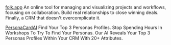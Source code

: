 
[folk.app](https://www.folk.app/)
An online tool for managing and visualizing projects and workflows, focusing on collaboration.
Build real relationships to close winning deals. Finally, a CRM that doesn't overcomplicate it.

[PersonaCardAI](http://www.personacardai.com)
Find Your Top 3 Personas Profiles. Stop Spending Hours In Workshops To Try To Find Your Personas. Our AI Reveals Your Top 3 Personas Profiles Within Your CRM With 20+ Attributes.
